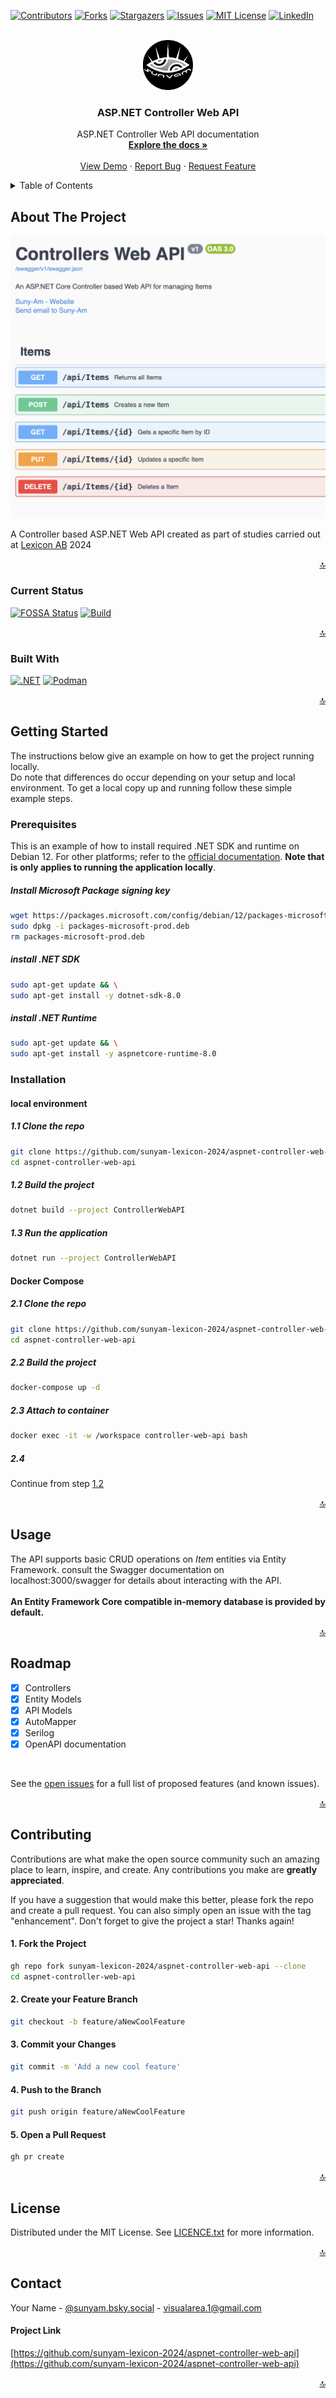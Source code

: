 <a name="readme-top"></a>

[![Contributors][contributors-shield]][contributors-url]
[![Forks][forks-shield]][forks-url]
[![Stargazers][stars-shield]][stars-url]
[![Issues][issues-shield]][issues-url]
[![MIT License][license-shield]][license-url]
[![LinkedIn][linkedin-shield]][linkedin-url]



<!-- PROJECT LOGO -->
<br />
<div align="center">
  <a href="https://github.com/sunyam-lexicon-2024/aspnet-controller-web-api">
    <img src=".docs/images/logo.png" alt="Logo" width="80" height="80">
  </a>

<h3 align="center">ASP.NET Controller Web API</h3>

  <p align="center">
    ASP.NET Controller Web API documentation
    <br />
    <a href="https://github.com/sunyam-lexicon-2024/aspnet-controller-web-api"><strong>Explore the docs »</strong></a>
    <br />
    <br />
    <a href="https://github.com/sunyam-lexicon-2024/aspnet-controller-web-api">View Demo</a>
    ·
    <a href="https://github.com/sunyam-lexicon-2024/aspnet-controller-web-api/issues/new?labels=bug&template=bug-report---.md">Report Bug</a>
    ·
    <a href="https://github.com/sunyam-lexicon-2024/aspnet-controller-web-api/issues/new?labels=enhancement&template=feature-request---.md">Request Feature</a>
  </p>
</div>



<!-- TABLE OF CONTENTS -->
<details>
  <summary>Table of Contents</summary>
  <ol>
    <li>
      <a href="#about-the-project">About The Project</a>
      <ul>
        <li><a href="#current-status">Curren Status</a></li>
        <li><a href="#built-with">Built With</a></li>
      </ul>
    </li>
    <li>
      <a href="#getting-started">Getting Started</a>
      <ul>
        <li><a href="#prerequisites">Prerequisites</a></li>
        <li><a href="#installation">Installation</a></li>
      </ul>
    </li>
    <li><a href="#usage">Usage</a></li>
    <li><a href="#roadmap">Roadmap</a></li>
    <li><a href="#contributing">Contributing</a></li>
    <li><a href="#license">License</a></li>
    <li><a href="#contact">Contact</a></li>
    <li><a href="#acknowledgments">Acknowledgments</a></li>
  </ol>
</details>



<!-- ABOUT THE PROJECT -->
## About The Project

![![ASP.NET Controller Web API Screen Shot][product-screenshot]](.docs/images/screenshot.png)

A Controller based ASP.NET Web API created as part of studies carried out at [Lexicon AB](https://lexicon.se) 2024

<p align="right"><a href="#readme-top">🔝</a></p>



### Current Status

[![FOSSA Status](https://app.fossa.com/api/projects/custom%2B45338%2Fgithub.com%2FSunyam-Lexicon-2024%2Faspnet-controller-web-api.svg?type=shield&issueType=license)](https://app.fossa.com/projects/custom%2B45338%2Fgithub.com%2FSunyam-Lexicon-2024%2Faspnet-controller-web-api?ref=badge_shield&issueType=license)
[![Build](https://github.com/Sunyam-Lexicon-2024/aspnet-controller-web-api/actions/workflows/build.yml/badge.svg)](https://github.com/Sunyam-Lexicon-2024/aspnet-controller-web-api/actions/workflows/build.yml)

<p align="right"><a href="#readme-top">🔝</a></p>



### Built With

[![.NET][.NET]][.NET-url]
[![Podman][Podman]][Podman-url]

<p align="right"><a href="#readme-top">🔝</a></p>



<!-- GETTING STARTED -->
## Getting Started

The instructions below give an example on how to get the project running locally. 
<br>
Do note that differences do occur depending on your setup and local environment.
To get a local copy up and running follow these simple example steps.

### Prerequisites

This is an example of how to install required .NET SDK and runtime on Debian 12. For other platforms; refer to the [official documentation](https://learn.microsoft.com/en-us/dotnet/core/install/).
**Note that is only applies to running the application locally**.

##### Install Microsoft Package signing key
  ```sh
  wget https://packages.microsoft.com/config/debian/12/packages-microsoft-prod.deb -O packages-microsoft-prod.deb
  sudo dpkg -i packages-microsoft-prod.deb
  rm packages-microsoft-prod.deb
  ```
##### install .NET SDK
  ```sh
  sudo apt-get update && \
  sudo apt-get install -y dotnet-sdk-8.0
  ```
##### install .NET Runtime
  ```sh
  sudo apt-get update && \
  sudo apt-get install -y aspnetcore-runtime-8.0
  ```

### Installation

#### local environment

##### 1.1 Clone the repo
   ```sh
   git clone https://github.com/sunyam-lexicon-2024/aspnet-controller-web-api.git
   cd aspnet-controller-web-api
   ```
##### 1.2 Build the project
   ```sh
   dotnet build --project ControllerWebAPI
   ```
##### 1.3 Run the application
   ```sh
   dotnet run --project ControllerWebAPI
   ```

#### Docker Compose

##### 2.1 Clone the repo
   ```sh
   git clone https://github.com/sunyam-lexicon-2024/aspnet-controller-web-api.git
   cd aspnet-controller-web-api
   ```
##### 2.2 Build the project
   ```sh
   docker-compose up -d
   ```
##### 2.3 Attach to container
```sh
docker exec -it -w /workspace controller-web-api bash
```
##### 2.4
Continue from step [1.2](#12-build-the-project)

<p align="right"><a href="#readme-top">🔝</a></p>



<!-- USAGE EXAMPLES -->
## Usage

The API supports basic CRUD operations on _Item_ entities via Entity Framework.
consult the Swagger documentation on localhost:3000/swagger for details about interacting with the API.
<br>
<br>
**An Entity Framework Core compatible in-memory database is provided by default.**


<p align="right"><a href="#readme-top">🔝</a></p>



<!-- ROADMAP -->
## Roadmap

- [x] Controllers
- [x] Entity Models
- [x] API Models
- [x] AutoMapper
- [x] Serilog 
- [x] OpenAPI documentation

<br>

See the [open issues](https://github.com/sunyam-lexicon-2024/aspnet-controller-web-api/issues) for a full list of proposed features (and known issues).

<p align="right"><a href="#readme-top">🔝</a></p>



<!-- CONTRIBUTING -->
## Contributing

Contributions are what make the open source community such an amazing place to learn, inspire, and create. Any contributions you make are **greatly appreciated**.

If you have a suggestion that would make this better, please fork the repo and create a pull request. You can also simply open an issue with the tag "enhancement".
Don't forget to give the project a star! Thanks again!

#### 1. Fork the Project
```sh
gh repo fork sunyam-lexicon-2024/aspnet-controller-web-api --clone
cd aspnet-controller-web-api
```
#### 2. Create your Feature Branch 
```sh
git checkout -b feature/aNewCoolFeature
```
#### 3. Commit your Changes 
```sh
git commit -m 'Add a new cool feature'
```
#### 4. Push to the Branch 
```sh
git push origin feature/aNewCoolFeature
```
#### 5. Open a Pull Request
```sh
gh pr create 
```

<p align="right"><a href="#readme-top">🔝</a></p>



<!-- LICENSE -->
## License

Distributed under the MIT License. See [LICENCE.txt](LICENCE.txt) for more information.

<p align="right"><a href="#readme-top">🔝</a></p>



<!-- CONTACT -->
## Contact

Your Name - [@sunyam.bsky.social](https://bsky.app/profile/sunyam.bsky.social) - [visualarea.1@gmail.com](mailto:visualarea.1@gmail.com)

#### Project Link
[https://github.com/sunyam-lexicon-2024/aspnet-controller-web-api](https://github.com/sunyam-lexicon-2024/aspnet-controller-web-api)

<p align="right"><a href="#readme-top">🔝</a></p>

[contributors-shield]: https://img.shields.io/github/contributors/sunyam-lexicon-2024/aspnet-controller-web-api.svg?style=for-the-badge
[contributors-url]: https://github.com/sunyam-lexicon-2024/aspnet-controller-web-api/graphs/contributors
[forks-shield]: https://img.shields.io/github/forks/sunyam-lexicon-2024/aspnet-controller-web-api?style=for-the-badge
[forks-url]: https://github.com/sunyam-lexicon-2024/aspnet-controller-web-api/network/members
[stars-shield]: https://img.shields.io/github/stars/sunyam-lexicon-2024/aspnet-controller-web-api.svg?style=for-the-badge
[stars-url]: https://github.com/sunyam-lexicon-2024/aspnet-controller-web-api/stargazers
[issues-shield]: https://img.shields.io/github/issues/sunyam-lexicon-2024/aspnet-controller-web-api.svg?style=for-the-badge
[issues-url]: https://github.com/sunyam-lexicon-2024/aspnet-controller-web-api/issues
[license-shield]: https://img.shields.io/github/license/sunyam-lexicon-2024/aspnet-controller-web-api.svg?style=for-the-badge
[license-url]: https://github.com/sunyam-lexicon-2024/aspnet-controller-web-api/blob/main/LICENSE.txt
[linkedin-shield]: https://img.shields.io/badge/-LinkedIn-black.svg?style=for-the-badge&logo=linkedin&colorB=555
[linkedin-url]: https://linkedin.com/in/carl-sandberg-01070a2b6/
[product-screenshot]: .docs/images/screenshot.png
[.NET]: https://img.shields.io/badge/.NET-5C2D91?style=for-the-badge&logo=.net&logoColor=white
[.NET-url]: https://dotnet.microsoft.com/
[Podman]: https://img.shields.io/badge/podman-000000?style=for-the-badge&logo=podman&logoColor=white&logoSize=large&color=892CA0
[Podman-url]:https://podman.io